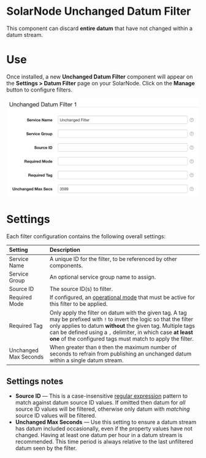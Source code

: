 # SolarNode Unchanged Datum Filter

This component can discard **entire datum** that have not changed within a datum stream.

# Use

Once installed, a new **Unchanged Datum Filter** component will appear on the
**Settings > Datum Filter** page on your SolarNode. Click on the **Manage** button to configure
filters.

<img alt="Unchanged filter settings" src="docs/solarnode-unchanged-filter-settings.png" width="700">

# Settings

Each filter configuration contains the following overall settings:

| Setting            | Description                                                       |
|:-------------------|:------------------------------------------------------------------|
| Service Name       | A unique ID for the filter, to be referenced by other components. |
| Service Group      | An optional service group name to assign.                         |
| Source ID          | The source ID(s) to filter.                                       |
| Required Mode      | If configured, an [operational mode](https://github.com/SolarNetwork/solarnetwork/wiki/SolarNode-Operational-Modes) that must be active for this filter to be applied. |
| Required Tag       | Only apply the filter on datum with the given tag. A tag may be prefixed with `!` to invert the logic so that the filter only applies to datum **without** the given tag. Multiple tags can be defined using a `,` delimiter, in which case **at least one** of the configured tags must match to apply the filter. |
| Unchanged Max Seconds | When greater than `0` then the maximum number of seconds to refrain from publishing an unchanged datum within a single datum stream. |

## Settings notes

 * **Source ID** — This is a case-insensitive [regular expression][regex] pattern to match against
   datum source ID values. If omitted then datum for _all_ source ID values will be filtered,
   otherwise only datum with _matching_ source ID values will be filtered.
 * **Unchanged Max Seconds** — Use this setting to ensure a datum stream has datum included
   occasionally, even if the property values have not changed. Having at least one datum per
   hour in a datum stream is recommended. This time period is always relative to the last
   unfiltered datum seen by the filter.

[regex]: https://docs.oracle.com/en/java/javase/11/docs/api/java.base/java/util/regex/Pattern.html
